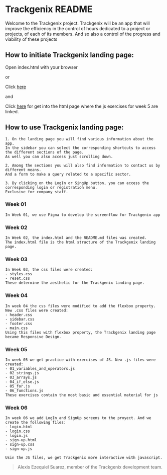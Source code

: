 # Trackgenix README
Welcome to the Trackgenix project.
Trackgenix will be an app that will improve the efficiency in the control of hours dedicated to a project or projects,
of each of its members. And so also a control of the progress and viability of these projects

## How to initiate Trackgenix landing page:

Open index.html with your browser

or

Click [here](https://suarezalexisezequiel.github.io/BaSP-M2022-Etapa-1/semana-06/index.html)

and

Click [here](https://suarezalexisezequiel.github.io/BaSP-M2022-Etapa-1/semana-05/index.html) for get into the html page where the js exercises for week 5 are linked.

## How to use Trackgenix landing page:
```
1. On the landing page you will find various information about the app.
In the sidebar you can select the corresponding shortcuts to access the different sections of the page.
As well you can also access just scrolling down.

2. Among the sections you will also find information to contact us by different means.
And a form to make a query related to a specific sector. 

3. By clicking on the LogIn or SingUp button, you can access the corresponding login or registration menu.
Exclusive for company staff.
```
### Week 01
```
In Week 01, we use Figma to develop the screenflow for Trackgenix app
```

### Week 02
```
In Week 02, the index.html and the README.md files was created.
The index.html file is the html structure of the Trackgenix landing page.
```

### Week 03
```
In Week 03, the css files were created:
- styles.css
- reset.css
These determine the aesthetic for the Trackgenix landing page.
```

### Week 04
```
In week 04 the css files were modified to add the flexbox property. New .css files were created:
- header.css
- sidebar.css
- footer.css
- main.css
Using this files with flexbox property, the Trackgenix landing page became Responsive Design.
```

### Week 05
```
In week 05 we get practice with exercises of JS. New .js files were created:
- 01_variables_and_operators.js
- 02_strings.js
- 03_arrays.js
- 04_if_else.js
- 05_for.js
- 06_functions.js
These exercises contain the most basic and essential material for js 
```

### Week 06
```
In week 06 we add LogIn and SignUp screens to the proyect. And we create the following files:
- login.html
- login.css
- login.js
- sign-up.html
- sign-up.css
- sign-up.js

Usin the JS files, we get Trackgenix more interactive with javascript.
```

> Alexis Ezequiel Suarez, member of the Trackgenix development team.